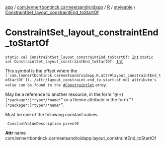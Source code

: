 [app](../../../index.md) / [com.lennertbontinck.carmeetsandroidapp](../../index.md) / [R](../index.md) / [styleable](index.md) / [ConstraintSet_layout_constraintEnd_toStartOf](./-constraint-set_layout_constraint-end_to-start-of.md)

# ConstraintSet_layout_constraintEnd_toStartOf

`static val ConstraintSet_layout_constraintEnd_toStartOf: `[`Int`](https://kotlinlang.org/api/latest/jvm/stdlib/kotlin/-int/index.html)
`static val ConstraintSet_layout_constraintEnd_toStartOf: `[`Int`](https://kotlinlang.org/api/latest/jvm/stdlib/kotlin/-int/index.html)

This symbol is the offset where the ``[`com.lennertbontinck.carmeetsandroidapp.R.attr#layout_constraintEnd_toStartOf`](../attr/layout_constraint-end_to-start-of.md) attribute's value can be found in the ``[`#ConstraintSet`](-constraint-set.md) array.

May be a reference to another resource, in the form "`@[+][*package*:]*type*/*name*`" or a theme attribute in the form "`?[*package*:]*type*/*name*`".

Must be one of the following constant values.

     ConstantValueDescription parent0

**Attr**
name com.lennertbontinck.carmeetsandroidapp:layout_constraintEnd_toStartOf

